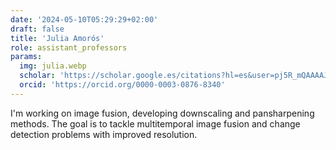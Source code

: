 ```yaml
---
date: '2024-05-10T05:29:29+02:00'
draft: false
title: 'Julia Amorós'
role: assistant_professors
params:
  img: julia.webp
  scholar: 'https://scholar.google.es/citations?hl=es&user=pj5R_mQAAAAJ'
  orcid: 'https://orcid.org/0000-0003-0876-8340'
---
```


I'm working on image fusion, developing downscaling and pansharpening methods. The goal is to tackle multitemporal image fusion and change detection problems with improved resolution.
